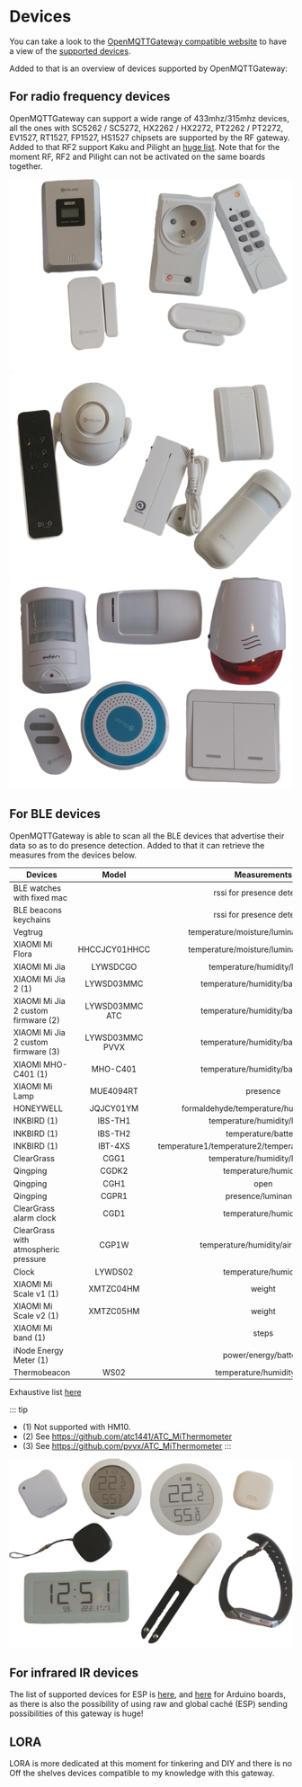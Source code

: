 # Devices

You can take a look to the [OpenMQTTGateway compatible website](https://compatible.openmqttgateway.com) to have a view of the [supported devices](https://compatible.openmqttgateway.com/index.php/devices/).

Added to that is an overview of devices supported by OpenMQTTGateway:

## For radio frequency devices 
OpenMQTTGateway can support a wide range of 433mhz/315mhz devices, all the ones with SC5262 / SC5272, HX2262 / HX2272, PT2262 / PT2272, EV1527, RT1527, FP1527, HS1527 chipsets are supported by the RF gateway. Added to that RF2 support Kaku and Pilight an [huge list](https://wiki.pilight.org/devices). 
Note that for the moment RF, RF2 and Pilight can not be activated on the same boards together.

![boards](../img/OpenMQTTGateway_devices_rf1.png ':size=250%')
![boards](../img/OpenMQTTGateway_devices_rf2.png ':size=250%')
![boards](../img/OpenMQTTGateway_devices_rf3.png ':size=250%')

## For BLE devices 
OpenMQTTGateway is able to scan all the BLE devices that advertise their data so as to do presence detection. Added to that it can retrieve the measures from the devices below.

|Devices|Model|Measurements|
|-|:-:|:-:|
| BLE watches with fixed mac||rssi for presence detection|
| BLE beacons keychains||rssi for presence detection|
| Vegtrug ||temperature/moisture/luminance/fertility|
| XIAOMI Mi Flora |HHCCJCY01HHCC|temperature/moisture/luminance/fertility|
| XIAOMI Mi Jia |LYWSDCGO|temperature/humidity/battery|
| XIAOMI Mi Jia 2 (1)|LYWSD03MMC|temperature/humidity/battery/volt|
| XIAOMI Mi Jia 2 custom firmware (2)|LYWSD03MMC ATC|temperature/humidity/battery/volt|
| XIAOMI Mi Jia 2 custom firmware (3)|LYWSD03MMC PVVX|temperature/humidity/battery/volt|
| XIAOMI MHO-C401 (1)|MHO-C401|temperature/humidity/battery/volt|
| XIAOMI Mi Lamp |MUE4094RT|presence|
| HONEYWELL |JQJCY01YM|formaldehyde/temperature/humidity/battery|
| INKBIRD (1)|IBS-TH1|temperature/humidity/battery|
| INKBIRD (1)|IBS-TH2|temperature/battery|
| INKBIRD (1)|IBT-4XS|temperature1/temperature2/temperature3/temperature4|
| ClearGrass |CGG1|temperature/humidity/battery|
| Qingping |CGDK2|temperature/humidity|
| Qingping |CGH1|open|
| Qingping |CGPR1|presence/luminance|
| ClearGrass alarm clock|CGD1|temperature/humidity|
| ClearGrass with atmospheric pressure |CGP1W|temperature/humidity/air pressure|
| Clock |LYWDS02|temperature/humidity|
| XIAOMI Mi Scale v1 (1)|XMTZC04HM|weight|
| XIAOMI Mi Scale v2 (1)|XMTZC05HM|weight|
| XIAOMI Mi band (1)||steps|
| iNode Energy Meter (1)||power/energy/battery|
| Thermobeacon|WS02|temperature/humidity/volt|

Exhaustive list [here](https://compatible.openmqttgateway.com/index.php/devices/ble-devices/)

::: tip
- (1) Not supported with HM10.
- (2) See https://github.com/atc1441/ATC_MiThermometer
- (3) See https://github.com/pvvx/ATC_MiThermometer
:::

![devices](../img/OpenMQTTGateway_devices_ble.png ':size=250%')

## For infrared IR devices 
The list of supported devices for ESP is [here](https://github.com/crankyoldgit/IRremoteESP8266/blob/master/SupportedProtocols.md), and [here](https://github.com/1technophile/OpenMQTTGateway/blob/6f73160d1421bebf2c1bbc9b8017978ff5b16520/main/config_IR.h#L123) for Arduino boards, as there is also the possibility of using raw and global caché (ESP)  sending possibilities of this gateway is huge!

## LORA
LORA is more dedicated at this moment for tinkering and DIY and there is no Off the shelves devices compatible to my knowledge with this gateway.
